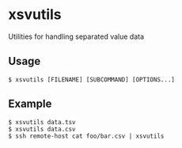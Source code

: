 # xsvutils
Utilities for handling separated value data

## Usage
    $ xsvutils [FILENAME] [SUBCOMMAND] [OPTIONS...]

## Example

    $ xsvutils data.tsv
    $ xsvutils data.csv
    $ ssh remote-host cat foo/bar.csv | xsvutils

